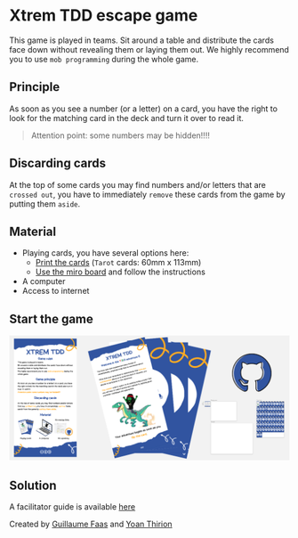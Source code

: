 # Xtrem TDD escape game
This game is played in teams. 
Sit around a table and distribute the cards face down without revealing them or laying them out.
We highly recommend you to use `mob programming` during the whole game.

## Principle
As soon as you see a number (or a letter) on a card, you have the right to look for the matching card in the deck and turn it over to read it.

> Attention point: some numbers may be hidden!!!!

## Discarding cards
At the top of some cards you may find numbers and/or letters that are `crossed out`, you have to immediately `remove` these cards from the game by putting them `aside`.

## Material
- Playing cards, you have several options here:
  - [Print the cards](files/xtrem-tdd-printable-cards.pdf) (`Tarot` cards: 60mm x 113mm)
  - [Use the miro board](files/xtrem-tdd-miro-board.rtb) and follow the instructions
- A computer
- Access to internet

## Start the game
![First card](img/cover-xtrem-tdd.png)

## Solution
A facilitator guide is available [here](files/xtrem-tdd-cards-solution.pdf)

Created by [Guillaume Faas](https://www.linkedin.com/in/guillaumefaas/) and [Yoan Thirion](https://www.linkedin.com/in/yoanthirion/)